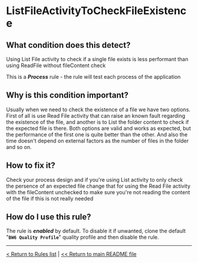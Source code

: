 # ListFileActivityToCheckFileExistence

## What condition does this detect?

Using List File activity to check if a single file exists is less performant than using ReadFile without fileContent check

This is a ***Process*** rule - the rule will test each process of the application

## Why is this condition important?

Usually when we need to check the existence of a file we have two options. First of all is use Read File activity that can raise an known fault regarding the existence of the file, and another is to List the folder content to check if the expected file is there. Both options are valid and works as expected, but the performance of the first one is quite better than the other. And also the time doesn't depend on external factors as the number of files in the folder and so on.

## How to fix it?

Check your process design and if you're using List activity to only check the persence of an expected file change that for using the Read File activity with the fileContent unchecked to make sure you're not reading the content of the file if this is not really needed

## How do I use this rule?

The rule is **_enabled_** by default. To disable it if unwanted, clone the default "**`BW6 Quality Profile`**" quality profile and then disable the rule.

---
[< Return to Rules list](./RULES.md) |  [<< Return to main README file](../../../README.md)
